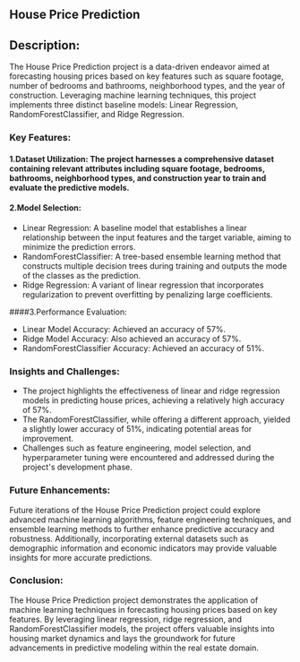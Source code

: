 ## House Price Prediction 

## Description:

The House Price Prediction project is a data-driven endeavor aimed at forecasting housing prices based on key features such as square footage, number of bedrooms and bathrooms, neighborhood types, and the year of construction. Leveraging machine learning techniques, this project implements three distinct baseline models: Linear Regression, RandomForestClassifier, and Ridge Regression.

### Key Features:

#### 1.Dataset Utilization: The project harnesses a comprehensive dataset containing relevant attributes including square footage, bedrooms, bathrooms, neighborhood types, and construction year to train and evaluate the predictive models.

#### 2.Model Selection:

* Linear Regression: A baseline model that establishes a linear relationship between the input features and the target variable, aiming to minimize the prediction errors.
* RandomForestClassifier: A tree-based ensemble learning method that constructs multiple decision trees during training and outputs the mode of the classes as the prediction.
* Ridge Regression: A variant of linear regression that incorporates regularization to prevent overfitting by penalizing large coefficients.

 ####3.Performance Evaluation:

* Linear Model Accuracy: Achieved an accuracy of 57%.
* Ridge Model Accuracy: Also achieved an accuracy of 57%.
* RandomForestClassifier Accuracy: Achieved an accuracy of 51%.

### Insights and Challenges:

* The project highlights the effectiveness of linear and ridge regression models in predicting house prices, achieving a relatively high accuracy of 57%.
* The RandomForestClassifier, while offering a different approach, yielded a slightly lower accuracy of 51%, indicating potential areas for improvement.
* Challenges such as feature engineering, model selection, and hyperparameter tuning were encountered and addressed during the project's development phase.

### Future Enhancements:

Future iterations of the House Price Prediction project could explore advanced machine learning algorithms, feature engineering techniques, and ensemble learning methods to further enhance predictive accuracy and robustness. Additionally, incorporating external datasets such as demographic information and economic indicators may provide valuable insights for more accurate predictions.

### Conclusion:

The House Price Prediction project demonstrates the application of machine learning techniques in forecasting housing prices based on key features. By leveraging linear regression, ridge regression, and RandomForestClassifier models, the project offers valuable insights into housing market dynamics and lays the groundwork for future advancements in predictive modeling within the real estate domain.

